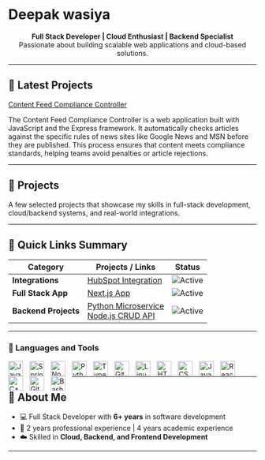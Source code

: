 # Deepak wasiya

<p align="center">
  <b>Full Stack Developer | Cloud Enthusiast | Backend Specialist</b><br/>
  Passionate about building scalable web applications and cloud-based solutions.
</p>


---

## 📂 Latest Projects

[Content Feed Compliance Controller](https://github.com/Deepak777K/content-feed-compliance-controller)

<p>
The Content Feed Compliance Controller is a web application built with JavaScript and the Express framework. It automatically checks articles against the specific rules of news sites like Google News and MSN before they are published. This process ensures that content meets compliance standards, helping teams avoid penalties or article rejections.
</p>

---


## 📂 Projects

A few selected projects that showcase my skills in full-stack development, cloud/backend systems, and real-world integrations.

---

## 🔗 Quick Links Summary

| Category               | Projects / Links                                                                                                                                                                          | Status                                                                                       |
|------------------------|-------------------------------------------------------------------------------------------------------------------------------------------------------------------------------------------|----------------------------------------------------------------------------------------------|
| **Integrations**       |  [HubSpot Integration](https://github.com/Deepak777K/Hubspot-Integration-Python)                                                                                                                         | ![Active](https://img.shields.io/badge/Status-Active-brightgreen?style=flat-square)        |
| **Full Stack App**     |  [Next.js App](https://github.com/Deepak777K/todo-next-app)                                                                                                                     | ![Active](https://img.shields.io/badge/Status-Active-brightgreen?style=flat-square)        |
| **Backend Projects**   |  [Python Microservice](https://github.com/Deepak777K/todo-python-app) <br>  [Node.js CRUD API](https://github.com/Deepak777K/todo-node-app)                                                        | ![Active](https://img.shields.io/badge/Status-Active-brightgreen?style=flat-square)               |

---

### 🧰 Languages and Tools

<img align="left" alt="Java" width="30px" style="padding-right:10px;" src="https://cdn.jsdelivr.net/gh/devicons/devicon/icons/java/java-original.svg"/>
<img align="left" alt="Spring" width="30px" style="padding-right:10px;" src="https://cdn.jsdelivr.net/gh/devicons/devicon/icons/spring/spring-original.svg" />
<img align="left" alt="NodeJS" width="30px" style="padding-right:10px;" src="https://cdn.jsdelivr.net/gh/devicons/devicon/icons/nodejs/nodejs-original.svg" />
<img align="left" alt="Python" width="30px" style="padding-right:10px;" src="https://cdn.jsdelivr.net/gh/devicons/devicon/icons/python/python-plain.svg" />
<img align="left" alt="TypeScript" width="30px" style="padding-right:10px;" src="https://cdn.jsdelivr.net/gh/devicons/devicon/icons/typescript/typescript-plain.svg" />
<img align="left" alt="Git" width="30px" style="padding-right:10px;" src="https://cdn.jsdelivr.net/gh/devicons/devicon/icons/git/git-original.svg" />
<img align="left" alt="Linux" width="30px" style="padding-right:10px;" src="https://cdn.jsdelivr.net/gh/devicons/devicon/icons/linux/linux-original.svg" />
<img align="left" alt="HTML" width="30px" style="padding-right:10px;" src="https://cdn.jsdelivr.net/gh/devicons/devicon/icons/html5/html5-plain.svg" />
<img align="left" alt="CSS" width="30px" style="padding-right:10px;" src="https://cdn.jsdelivr.net/gh/devicons/devicon/icons/css3/css3-plain.svg" />
<img align="left" alt="JavaScript" width="30px" style="padding-right:10px;" src="https://cdn.jsdelivr.net/gh/devicons/devicon/icons/javascript/javascript-plain.svg" />
<img align="left" alt="React" width="30px" style="padding-right:10px;" src="https://cdn.jsdelivr.net/gh/devicons/devicon/icons/react/react-original.svg" />
<img align="left" alt="C++" width="30px" style="padding-right:10px;" src="https://cdn.jsdelivr.net/gh/devicons/devicon/icons/cplusplus/cplusplus-line.svg" />
<img align="left" alt="GitHub" width="30px" style="padding-right:10px;" src="https://cdn.jsdelivr.net/gh/devicons/devicon/icons/github/github-original.svg" />
<img align="left" alt="Bash" width="30px" style="padding-right:10px;" src="https://cdn.jsdelivr.net/gh/devicons/devicon/icons/bash/bash-original.svg" />
<br />


---

## 🧠 About Me

- 💻 Full Stack Developer with **6+ years** in software development  
- 🧪 2 years professional experience | 4 years academic experience  
- ☁️ Skilled in **Cloud, Backend, and Frontend Development**

---
